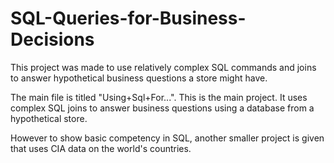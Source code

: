 # SQL-Queries-for-Business-Decisions
This project was made to use relatively complex SQL commands and joins to answer hypothetical business questions a store might have.

The main file is titled "Using+Sql+For...". This is the main project. It uses complex SQL joins to answer business questions using a database from a hypothetical store.

However to show basic competency in SQL, another smaller project is given that uses CIA data on the world's countries.
